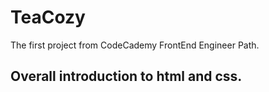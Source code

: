 # TeaCozy
The first project from CodeCademy FrontEnd Engineer Path.
## Overall introduction to html and css.
